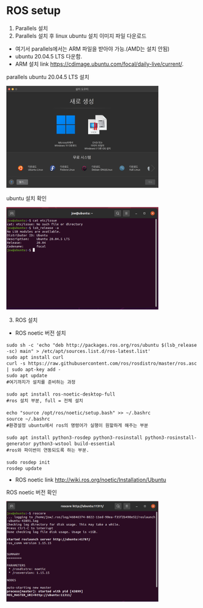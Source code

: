 ROS setup
=========

1. Parallels 설치
2. Parallels 설치 후 linux ubuntu 설치 이미지 파일 다운로드
  - 여기서 parallels에서는 ARM 파일을 받아야 가능.(AMD는 설치 안됨)
  - ubuntu 20.04.5 LTS 다운함. 
  - ARM 설치 link <https://cdimage.ubuntu.com/focal/daily-live/current/>.  
  
  parallels ubuntu 20.04.5 LTS 설치
  <p align="left"><img src = "./images/parallels_setup_cp.png" width = "400"  title = "parallels_setup"></p>
  ubuntu 설치 확인
  <p align="left"><img src = "./images/linux_version_cp.png" width = "400"  title = "linux_version"></p>
  
3. ROS 설치
  - ROS noetic 버전 설치
```
sudo sh -c 'echo "deb http://packages.ros.org/ros/ubuntu $(lsb_release -sc) main" > /etc/apt/sources.list.d/ros-latest.list'
sudo apt install curl
curl -s https://raw.githubusercontent.com/ros/rosdistro/master/ros.asc | sudo apt-key add -
sudo apt update 
#여기까지가 설치를 준비하는 과정

sudo apt install ros-noetic-desktop-full
#ros 설치 부분, full = 전체 설치

echo "source /opt/ros/noetic/setup.bash" >> ~/.bashrc
source ~/.bashrc
#환경설정 ubuntu에서 ros의 명령어가 실행이 원할하게 해주는 부분

sudo apt install python3-rosdep python3-rosinstall python3-rosinstall-generator python3-wstool build-essential
#ros와 파이썬이 연동되도록 하는 부분.

sudo rosdep init
rosdep update
```
  - ROS noetic link <http://wiki.ros.org/noetic/Installation/Ubuntu>
  
  ROS noetic 버전 확인
  <p align="left"><img src = "./images/ros_version_cp.png" width = "400"  title = "ros_version"></p>
  
